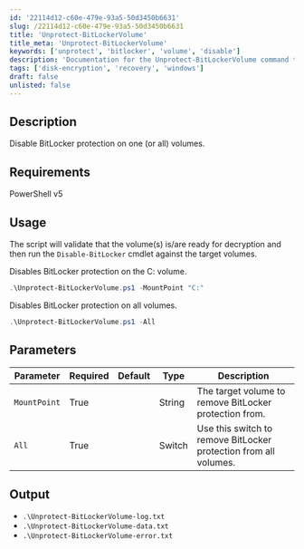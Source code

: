 ```yaml
---
id: '22114d12-c60e-479e-93a5-50d3450b6631'
slug: /22114d12-c60e-479e-93a5-50d3450b6631
title: 'Unprotect-BitLockerVolume'
title_meta: 'Unprotect-BitLockerVolume'
keywords: ['unprotect', 'bitlocker', 'volume', 'disable']
description: 'Documentation for the Unprotect-BitLockerVolume command to disable BitLocker protection on one or all volumes.'
tags: ['disk-encryption', 'recovery', 'windows']
draft: false
unlisted: false
---
```


## Description
Disable BitLocker protection on one (or all) volumes.

## Requirements
PowerShell v5

## Usage
The script will validate that the volume(s) is/are ready for decryption and then run the `Disable-BitLocker` cmdlet against the target volumes.

Disables BitLocker protection on the C: volume.
```powershell
.\Unprotect-BitLockerVolume.ps1 -MountPoint "C:"
```

Disables BitLocker protection on all volumes.
```powershell
.\Unprotect-BitLockerVolume.ps1 -All
```

## Parameters
| Parameter         | Required  | Default   | Type      | Description                               |
| ----------------- | --------- | --------- | --------- | ----------------------------------------- |
| `MountPoint`      | True      |           | String    | The target volume to remove BitLocker protection from. |
| `All`             | True      |           | Switch    | Use this switch to remove BitLocker protection from all volumes. |

## Output
- `.\Unprotect-BitLockerVolume-log.txt`
- `.\Unprotect-BitLockerVolume-data.txt`
- `.\Unprotect-BitLockerVolume-error.txt`

